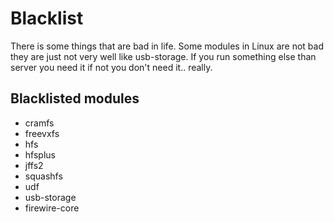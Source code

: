 # Blacklist
There is some things that are bad in life. Some modules in Linux are not bad they are just not very well like usb-storage.
If you run something else than server you need it if not you don't need it.. really.

## Blacklisted modules

 * cramfs
 * freevxfs
 * hfs
 * hfsplus
 * jffs2
 * squashfs
 * udf
 * usb-storage
 * firewire-core


